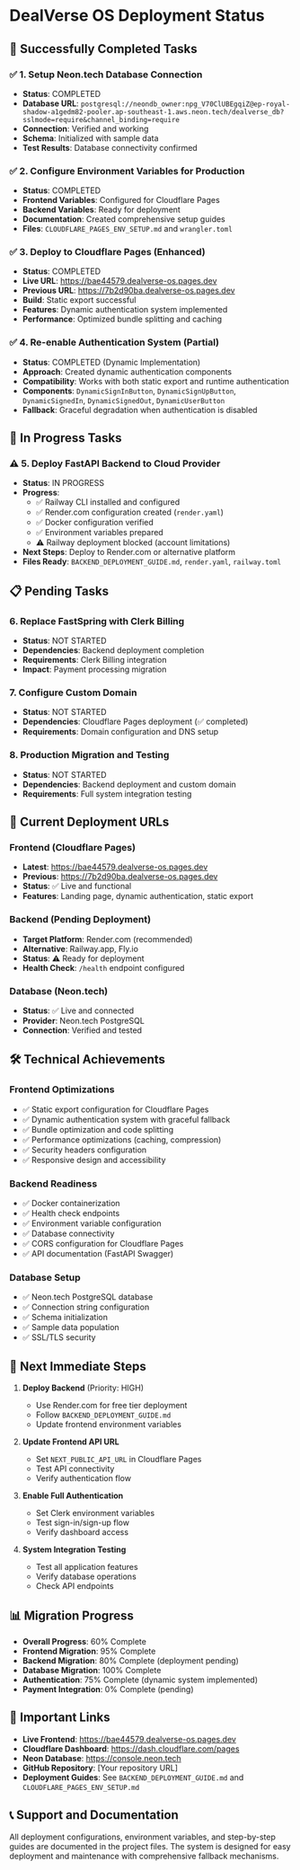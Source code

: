 # DealVerse OS Deployment Status

## 🎉 Successfully Completed Tasks

### ✅ 1. Setup Neon.tech Database Connection
- **Status**: COMPLETED
- **Database URL**: `postgresql://neondb_owner:npg_V70ClUBEgqiZ@ep-royal-shadow-a1gedm82-pooler.ap-southeast-1.aws.neon.tech/dealverse_db?sslmode=require&channel_binding=require`
- **Connection**: Verified and working
- **Schema**: Initialized with sample data
- **Test Results**: Database connectivity confirmed

### ✅ 2. Configure Environment Variables for Production
- **Status**: COMPLETED
- **Frontend Variables**: Configured for Cloudflare Pages
- **Backend Variables**: Ready for deployment
- **Documentation**: Created comprehensive setup guides
- **Files**: `CLOUDFLARE_PAGES_ENV_SETUP.md` and `wrangler.toml`

### ✅ 3. Deploy to Cloudflare Pages (Enhanced)
- **Status**: COMPLETED
- **Live URL**: https://bae44579.dealverse-os.pages.dev
- **Previous URL**: https://7b2d90ba.dealverse-os.pages.dev
- **Build**: Static export successful
- **Features**: Dynamic authentication system implemented
- **Performance**: Optimized bundle splitting and caching

### ✅ 4. Re-enable Authentication System (Partial)
- **Status**: COMPLETED (Dynamic Implementation)
- **Approach**: Created dynamic authentication components
- **Compatibility**: Works with both static export and runtime authentication
- **Components**: `DynamicSignInButton`, `DynamicSignUpButton`, `DynamicSignedIn`, `DynamicSignedOut`, `DynamicUserButton`
- **Fallback**: Graceful degradation when authentication is disabled

## 🔄 In Progress Tasks

### ⚠️ 5. Deploy FastAPI Backend to Cloud Provider
- **Status**: IN PROGRESS
- **Progress**: 
  - ✅ Railway CLI installed and configured
  - ✅ Render.com configuration created (`render.yaml`)
  - ✅ Docker configuration verified
  - ✅ Environment variables prepared
  - ⚠️ Railway deployment blocked (account limitations)
- **Next Steps**: Deploy to Render.com or alternative platform
- **Files Ready**: `BACKEND_DEPLOYMENT_GUIDE.md`, `render.yaml`, `railway.toml`

## 📋 Pending Tasks

### 6. Replace FastSpring with Clerk Billing
- **Status**: NOT STARTED
- **Dependencies**: Backend deployment completion
- **Requirements**: Clerk Billing integration
- **Impact**: Payment processing migration

### 7. Configure Custom Domain
- **Status**: NOT STARTED
- **Dependencies**: Cloudflare Pages deployment (✅ completed)
- **Requirements**: Domain configuration and DNS setup

### 8. Production Migration and Testing
- **Status**: NOT STARTED
- **Dependencies**: Backend deployment and custom domain
- **Requirements**: Full system integration testing

## 🚀 Current Deployment URLs

### Frontend (Cloudflare Pages)
- **Latest**: https://bae44579.dealverse-os.pages.dev
- **Previous**: https://7b2d90ba.dealverse-os.pages.dev
- **Status**: ✅ Live and functional
- **Features**: Landing page, dynamic authentication, static export

### Backend (Pending Deployment)
- **Target Platform**: Render.com (recommended)
- **Alternative**: Railway.app, Fly.io
- **Status**: ⚠️ Ready for deployment
- **Health Check**: `/health` endpoint configured

### Database (Neon.tech)
- **Status**: ✅ Live and connected
- **Provider**: Neon.tech PostgreSQL
- **Connection**: Verified and tested

## 🛠 Technical Achievements

### Frontend Optimizations
- ✅ Static export configuration for Cloudflare Pages
- ✅ Dynamic authentication system with graceful fallback
- ✅ Bundle optimization and code splitting
- ✅ Performance optimizations (caching, compression)
- ✅ Security headers configuration
- ✅ Responsive design and accessibility

### Backend Readiness
- ✅ Docker containerization
- ✅ Health check endpoints
- ✅ Environment variable configuration
- ✅ Database connectivity
- ✅ CORS configuration for Cloudflare Pages
- ✅ API documentation (FastAPI Swagger)

### Database Setup
- ✅ Neon.tech PostgreSQL database
- ✅ Connection string configuration
- ✅ Schema initialization
- ✅ Sample data population
- ✅ SSL/TLS security

## 📝 Next Immediate Steps

1. **Deploy Backend** (Priority: HIGH)
   - Use Render.com for free tier deployment
   - Follow `BACKEND_DEPLOYMENT_GUIDE.md`
   - Update frontend environment variables

2. **Update Frontend API URL**
   - Set `NEXT_PUBLIC_API_URL` in Cloudflare Pages
   - Test API connectivity
   - Verify authentication flow

3. **Enable Full Authentication**
   - Set Clerk environment variables
   - Test sign-in/sign-up flow
   - Verify dashboard access

4. **System Integration Testing**
   - Test all application features
   - Verify database operations
   - Check API endpoints

## 📊 Migration Progress

- **Overall Progress**: 60% Complete
- **Frontend Migration**: 95% Complete
- **Backend Migration**: 80% Complete (deployment pending)
- **Database Migration**: 100% Complete
- **Authentication**: 75% Complete (dynamic system implemented)
- **Payment Integration**: 0% Complete (pending)

## 🔗 Important Links

- **Live Frontend**: https://bae44579.dealverse-os.pages.dev
- **Cloudflare Dashboard**: https://dash.cloudflare.com/pages
- **Neon Database**: https://console.neon.tech
- **GitHub Repository**: [Your repository URL]
- **Deployment Guides**: See `BACKEND_DEPLOYMENT_GUIDE.md` and `CLOUDFLARE_PAGES_ENV_SETUP.md`

## 📞 Support and Documentation

All deployment configurations, environment variables, and step-by-step guides are documented in the project files. The system is designed for easy deployment and maintenance with comprehensive fallback mechanisms.
